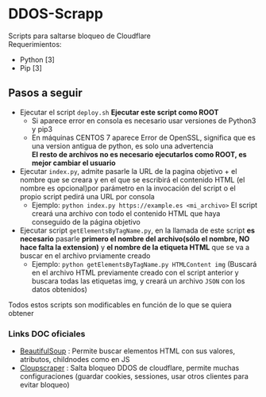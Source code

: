 # DDOS-Scrapp
Scripts para saltarse bloqueo de Cloudflare <br>
Requerimientos:
- Python [3]
- Pip [3]
## Pasos a seguir
- Ejecutar el script `deploy.sh` **Ejecutar este script como ROOT**
	- Si aparece error en consola es necesario usar versiones de Python3 y pip3
	- En máquinas CENTOS 7 aparece Error de OpenSSL, significa que es una version antigua de python, es solo una advertencia <br>
**El resto de archivos no es necesario ejecutarlos como ROOT, es mejor cambiar el usuario**
- Ejecutar `index.py`, admite pasarle la URL de la pagina objetivo  + el nombre que se creara y en el que se escribirá el contenido HTML (el nombre es opcional)por parámetro en la invocación del script o el propio script pedirá una URL por consola
	- Ejemplo: `python index.py https://example.es <mi_archivo>`
	El script creará una archivo con todo el contenido HTML que haya conseguido de la página objetivo
- Ejecutar script `getElementsByTagName.py`, en la llamada de este script **es necesario** pasarle **primero el nombre del archivo(sólo el nombre, NO hace falta la extension)** y **el nombre de la etiqueta HTML** que se va a buscar en el archivo prviamente creado 
	- Ejemplo: `python getElementsByTagName.py HTMLContent img` (Buscará en el archivo HTML previamente creado con el script anterior y buscara todas las etiquetas img, y creará un archivo `JSON` con los datos obtenidos)

Todos estos scripts son modificables en función de lo que se quiera obtener
### Links DOC oficiales
- [BeautifulSoup](https://www.crummy.com/software/BeautifulSoup/bs4/doc/) : Permite buscar elementos HTML con sus valores, atributos, childnodes como en JS
- [Cloupscraper](https://pypi.org/project/cloudscraper/) : Salta bloqueo DDOS de cloudflare, permite muchas configuraciones (guardar cookies, sessiones, usar otros clientes para evitar bloqueo)
